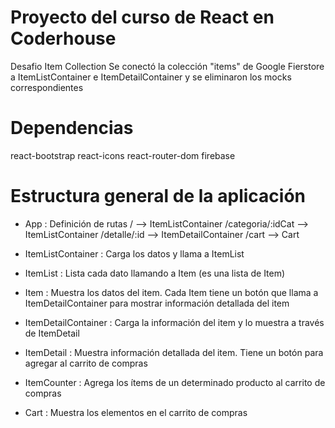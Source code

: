 # Proyecto del curso de React en Coderhouse
  Desafio Item Collection
  Se conectó la colección "items" de Google Fierstore
  a ItemListContainer e ItemDetailContainer y se eliminaron
  los mocks correspondientes  

# Dependencias
  react-bootstrap 
  react-icons
  react-router-dom
  firebase
  
# Estructura general de la aplicación

- App : Definición de rutas
        /                   --> ItemListContainer
        /categoria/:idCat   --> ItemListContainer
        /detalle/:id        --> ItemDetailContainer
        /cart               --> Cart 

- ItemListContainer     : Carga los datos y llama a ItemList
- ItemList              : Lista cada dato llamando a Item (es una lista de Item)
- Item                  : Muestra los datos del item. Cada Item tiene un botón que llama a ItemDetailContainer
                          para mostrar información detallada del item
- ItemDetailContainer   : Carga la información del item y lo muestra a través de ItemDetail
- ItemDetail            : Muestra información detallada del item. Tiene un botón para agregar al carrito de compras
- ItemCounter           : Agrega los ítems de un determinado producto al carrito de compras
- Cart                  : Muestra los elementos en el carrito de compras


                      

